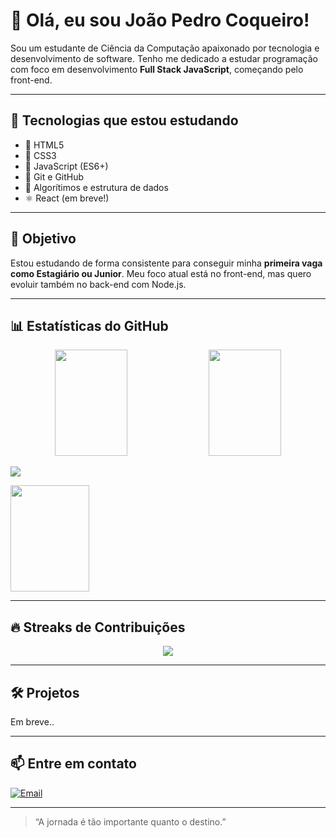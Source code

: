 # 👋 Olá, eu sou João Pedro Coqueiro!

Sou um estudante de Ciência da Computação apaixonado por tecnologia e desenvolvimento de software. Tenho me dedicado a estudar programação com foco em desenvolvimento **Full Stack JavaScript**, começando pelo front-end.

---

## 🚀 Tecnologias que estou estudando

- 📄 HTML5
- 🎨 CSS3
- 📜 JavaScript (ES6+)
- 🔧 Git e GitHub
- 🧠 Algorítimos e estrutura de dados 
- ⚛️ React (em breve!)

---

## 🎯 Objetivo

Estou estudando de forma consistente para conseguir minha **primeira vaga como Estagiário ou Junior**. Meu foco atual está no front-end, mas quero evoluir também no back-end com Node.js.

---

## 📊 Estatísticas do GitHub

<p align="center">
  <img height="170em" src="https://github-readme-stats.vercel.app/api?username=jaocoqueiro&show_icons=true&theme=tokyonight&count_private=true&cache_seconds=300" width="48%" />
  <img height="170em" src="https://github-readme-stats.vercel.app/api/top-langs/?username=jaocoqueiro&layout=compact&theme=tokyonight&cache_seconds=300" width="48%" />
</p>

<p>
<img src="https://github-readme-stats.vercel.app/api?username=jaocoqueiro&show_icons=true&theme=tokyonight&count_private=true&include_all_commits=true&cache_seconds=1800" />
</p>


<p>
  <img height="170cm" width="50%" src="https://github-readme-stats.vercel.app/api?username=jaocoqueiro&show_icons=true&theme=tokyonight&count_private=true&cache_seconds=300&random=123&include_all_commits=true" />
</p>


---

## 🔥 Streaks de Contribuições

<div align="center">
  <img src="https://streak-stats.demolab.com?user=jaocoqueiro&theme=tokyonight&date_format=j%20M%5B%20Y%5D" />
</div>

---

## 🛠️ Projetos

Em breve..

---

## 📫 Entre em contato

<!--[![LinkedIn](https://img.shields.io/badge/-LinkedIn-0A66C2?style=flat&logo=linkedin&logoColor=white)](https://www.linkedin.com/in/SEU-LINKEDIN)-->
[![Email](https://img.shields.io/badge/-Email-D14836?style=flat&logo=gmail&logoColor=white)](mailto:pbarros215@gmail.com)

---

> “A jornada é tão importante quanto o destino.”
